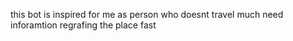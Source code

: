this bot is inspired for me as person who doesnt travel much need inforamtion regrafing the place fast
